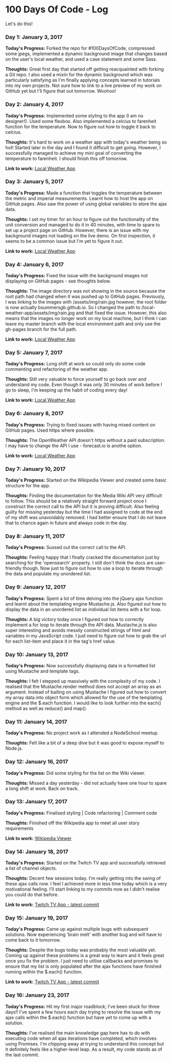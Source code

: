 # 100 Days Of Code - Log

Let's do this!

### Day 1: January 3, 2017

**Today's Progress:** Forked the repo for #100DaysOfCode, compressed some jpegs, implemented a dynamic background image that changes based on the user's local weather, and used a case statement and some Sass.

**Thoughts:** Great first day that started off getting reacquainted with forking a Git repo. I also used a mixin for the dynamic background which was particularly satisfying as I'm finally applying concepts learned in tutorials into my own projects. Not sure how to link to a live preview of my work on GitHub yet but I'll figure that out tomorrow. Woohoo!


### Day 2: January 4, 2017

**Today's Progress:** Implemented some styling to the app (I am no designer!). Used some flexbox. Also implemented a celcius to farenheit function for the temperature. Now to figure out how to toggle it back to celcius.

**Thoughts:** It's hard to work on a weather app with today's weather being so hot! Started later in the day and I found it difficult to get going. However, I successfully managed to achieve my mini goal of converting the temperature to farenheit. I should finish this off tomorrow.

**Link to work:** [Local Weather App](https://bsummersgb.github.io/local-weather-app/)


### Day 3: January 5, 2017

**Today's Progress:** Made a function that toggles the temperature between the metric and imperial measurements. Learnt how to host the app on GitHub pages. Also saw the power of using global variables to store the ajax data.

**Thoughts:** I set my timer for an hour to figure out the functionality of the unit conversion and managed to do it in 40 minutes, with time to spare to set up a project page on GitHub. However, there is an issue with my background images not loading on the live demo. On first inspection, it seems to be a common issue but I'm yet to figure it out.

**Link to work:** [Local Weather App](https://bsummersgb.github.io/local-weather-app/)

### Day 4: January 6, 2017

**Today's Progress:** Fixed the issue with the background images not displaying on GitHub pages - see thoughts below.

**Thoughts:** The image directory was not showing in the source because the root path had changed when it was pushed up to GitHub pages. Previously, I was linking to the images with /assets/img/rain.jpg however, the root folder is now actually bsummersgb.github.io. So I changed the path to /local-weather-app/assets/img/rain.jpg and that fixed the issue. However, this also means that the images no longer work on my local machine, but I think I can leave my master branch with the local environment path and only use the gh-pages branch for the full path.

**Link to work:** [Local Weather App](https://bsummersgb.github.io/local-weather-app/)

### Day 5: January 7, 2017

**Today's Progress:** Long shift at work so could only do some code commenting and refactoring of the weather app.

**Thoughts:** Still very valuable to force yourself to go back over and understand my code. Even though it was only 30 minutes of work before I go to sleep, I'm keeping up the habit of coding every day!

**Link to work:** [Local Weather App](https://bsummersgb.github.io/local-weather-app/)

### Day 6: January 8, 2017

**Today's Progress:** Trying to fixed issues with having mixed content on GitHub pages. Used https where possible.

**Thoughts:** The OpenWeather API doesn't https without a paid subscription. I may have to change the API I use - forecast.io is anothe option.

**Link to work:** [Local Weather App](https://bsummersgb.github.io/local-weather-app/)

### Day 7: January 10, 2017

**Today's Progress:** Started on the Wikipedia Viewer and created some basic structure for the app.

**Thoughts:** Finding the documentation for the Media Wiki API very difficult to follow. This should be a relatively straight forward project once I construct the correct call to the API but it is proving difficult. Also feeling guilty for missing yesterday but the time I had assigned to code at the end of my shift was unavoidably removed. I had better ensure that I do not leave that to chance again in future and always code in the day.

### Day 8: January 11, 2017

**Today's Progress:** Sussed out the correct call to the API.

**Thoughts:** Feeling happy that I finally cracked the documentation just by searching for the 'opensearch' property. I still don't think the docs are user-friendly though. Now just to figure out how to use a loop to iterate through the data and populate my unordered list.

### Day 9: January 12, 2017

**Today's Progress:** Spent a lot of time delving into the jQuery ajax function and learnt about the templating engine Mustache.js. Also figured out how to display the data in an unordered list as individual list items with a for loop.

**Thoughts:** A big victory today once I figured out how to correctly implement a for loop to iterate through the API data. Mustache.js is also super interesting and avoids messily constructed strings of html and variables in my JavaScript code. I just need to figure out how to grab the url for each list-item and place it in the <a> tag's href value.

### Day 10: January 13, 2017

**Today's Progress:** Now successfully displaying data in a formatted list using Mustache and template tags.

**Thoughts:** I felt I stepped up massively with the complexity of my code. I realised that the Mustache.render method does not accept an array as an argument. Instead of bailing on using Mustache I figured out how to convert my array data into object form which allowed for the use of the templating engine and the $.each function. I would like to look further into the each() method as well as reduce() and map().

### Day 11: January 14, 2017

**Today's Progress:** No project work as I attended a NodeSchool meetup.

**Thoughts:** Felt like a bit of a deep dive but it was good to expose myself to Node.js.

### Day 12: January 16, 2017

**Today's Progress:** Did some styling for the list on the Wiki viewer.

**Thoughts:** Missed a day yesterday - did not actually have one hour to spare a long shift at work. Back on track.

### Day 13: January 17, 2017

**Today's Progress:** Finalised styling | Code refactoring | Comment code

**Thoughts:** Finished off the Wikipedia app to meet all user story requirements

**Link to work:** [Wikipedia Viewer](https://bsummersgb.github.io/wikipedia-viewer/)

### Day 14: January 18, 2017

**Today's Progress:** Started on the Twitch TV app and successfully retrieved a list of channel objects.

**Thoughts:** Decent few sessions today. I'm really getting into the swing of these ajax calls now. I feel I achieved more in less time today which is a very motivational feeling. I'll start linking to my commits now as I didn't realise you could do that before.

**Link to work:** [Twitch TV App - latest commit](https://github.com/bsummersgb/twitchtv/commit/694143e74d647c41ff6d8cffeb086710b29db039)

### Day 15: January 19, 2017

**Today's Progress:** Came up against multiple bugs with subsequent solutions. Now experiencing 'brain melt' with another bug and will have to come back to it tomorrow.

**Thoughts:** Despite the bugs today was probably the most valuable yet. Coming up against these problems is a great way to learn and it feels great once you fix the problem. I just need to utilise callbacks and promises to ensure that my list is only populated after the ajax functions have finished running within the $.each() function.

**Link to work:** [Twitch TV App - latest commit](https://github.com/bsummersgb/twitchtv/commit/4c583c607747edd8b1434aca509d318b3dcbdff9)

### Day 16: January 23, 2017

**Today's Progress:** Hit my first major roadblock; I've been stuck for three days!! I've spent a few hours each day trying to resolve the issue with my ajax calls within the $.each() function but have yet to come up with a solution.

**Thoughts:** I've realised the main knowledge gap here has to do with executing code when all ajax iterations have completed, which involves using Promises. I'm chipping away at trying to understand this concept but it definitely feels like a higher-level leap. As a result, my code stands as of the last commit.



<!-- ### Example for algorithms -- Day 2: January 4

**Today's Progress**: I've gone through many exercises on FreeCodeCamp.

**Thoughts** I've recently started coding, and it's a great feeling when I finally solve an algorithm challenge after a lot of attempts and hours spent.

**Link(s) to work**
1. [Find the Longest Word in a String](https://www.freecodecamp.com/challenges/find-the-longest-word-in-a-string)
2. [Title Case a Sentence](https://www.freecodecamp.com/challenges/title-case-a-sentence) -->
